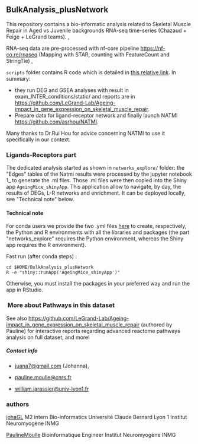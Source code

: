 ## BulkAnalysis_plusNetwork

This repository contains a bio-informatic analysis related to Skeletal Muscle Repair in Aged vs Juvenile backgrounds RNA-seq time-series (Chazaud + Feige + LeGrand teams).
,

RNA-seq data are pre-processed with nf-core pipeline https://nf-co.re/rnaseq (Mapping with STAR, counting with FeatureCount and StringTie)
,

`scripts` folder contains R code which is detailed in [this relative link](scripts/README_scripts.md). 
In summary:
- they run DEG and GSEA analyses with result in exam_INTER_conditions/static/ and reports are in https://github.com/LeGrand-Lab/Ageing-impact_in_gene_expression_on_skeletal_muscle_repair.
- Prepare data for ligand-receptor network and finally launch NATMI  https://github.com/asrhou/NATMI. 

Many thanks to Dr.Rui Hou for advice concerning NATMI to use it specifically in our context.

### Ligands-Receptors part

The dedicated analysis started as shown in `networks_explore/` folder: the "Edges" tables of the Natmi results were processed by the jupyter notebook 1_  to generate the .ml files. Those .ml files were then copied into the Shiny app  `AgeingMice_shinyApp`. This application allow to navigate, by day, the results of DEGs, L-R networks and enrichment. It can be deployed locally, see "Technical note" below. 

####  Technical note

For conda users we provide the two .yml files  [here](scripts/installs/muscle_conda_yml_envs) to create, respectively, the Python and R environments with all the libraries and packages (the part "networks_explore" requires the Python environment, whereas  the Shiny app requires the R environment). 

Fast run (after conda steps) : 
```
cd $HOME/BulkAnalysis_plusNetwork
R -e "shiny::runApp('AgeingMice_shinyApp')"
```




Otherwise, you must install the packages in your preferred way and run the app in RStudio.



###  More about Pathways in this dataset

See also 
https://github.com/LeGrand-Lab/Ageing-impact_in_gene_expression_on_skeletal_muscle_repair (authored by Pauline) for interactive reports regarding advanced reactome pathways analysis on full dataset, and more!


##### Contact info

* juana7@gmail.com (Johanna), 

* pauline.moulle@cnrs.fr

* william.jarassier@univ-lyon1.fr


### authors
[johaGL](https://github.com/johaGL/)
M2 intern Bio-informatics
Université Claude Bernard Lyon 1
Institut Neuromyogène INMG

[PaulineMoulle](https://github.com/PaulineMoulle)
Bioinformatique Engineer
Institut Neuromyogène INMG
